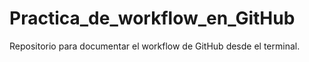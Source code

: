 # Practica_de_workflow_en_GitHub
Repositorio para documentar el workflow de GitHub desde el terminal.
